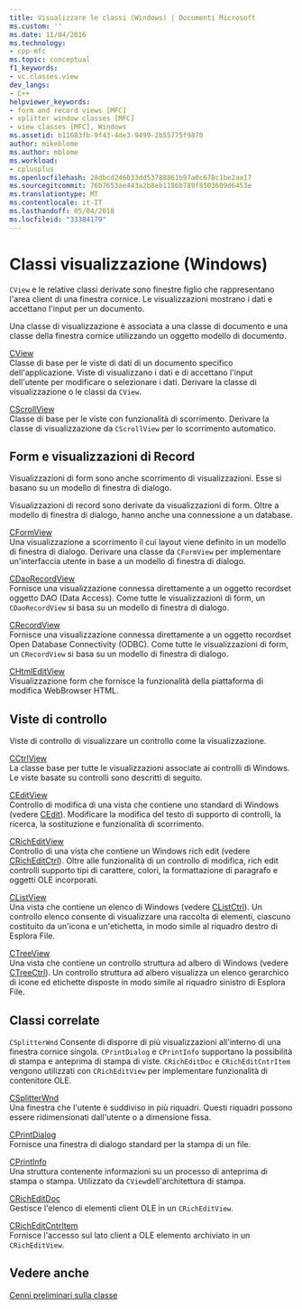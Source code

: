 ```yaml
---
title: Visualizzare le classi (Windows) | Documenti Microsoft
ms.custom: ''
ms.date: 11/04/2016
ms.technology:
- cpp-mfc
ms.topic: conceptual
f1_keywords:
- vc.classes.view
dev_langs:
- C++
helpviewer_keywords:
- form and record views [MFC]
- splitter window classes [MFC]
- view classes [MFC], Windows
ms.assetid: b11683fb-9f43-4de3-9499-2b55775f9870
author: mikeblome
ms.author: mblome
ms.workload:
- cplusplus
ms.openlocfilehash: 28dbcd246033dd53788861b97a0c678c1be2aa17
ms.sourcegitcommit: 76b7653ae443a2b8eb1186b789f8503609d6453e
ms.translationtype: MT
ms.contentlocale: it-IT
ms.lasthandoff: 05/04/2018
ms.locfileid: "33384179"
---
```

# <a name="view-classes-windows"></a>Classi visualizzazione (Windows)
`CView` e le relative classi derivate sono finestre figlio che rappresentano l'area client di una finestra cornice. Le visualizzazioni mostrano i dati e accettano l'input per un documento.  
  
 Una classe di visualizzazione è associata a una classe di documento e una classe della finestra cornice utilizzando un oggetto modello di documento.  
  
 [CView](../mfc/reference/cview-class.md)  
 Classe di base per le viste di dati di un documento specifico dell'applicazione. Viste di visualizzano i dati e di accettano l'input dell'utente per modificare o selezionare i dati. Derivare la classe di visualizzazione o le classi da `CView`.  
  
 [CScrollView](../mfc/reference/cscrollview-class.md)  
 Classe di base per le viste con funzionalità di scorrimento. Derivare la classe di visualizzazione da `CScrollView` per lo scorrimento automatico.  
  
## <a name="form-and-record-views"></a>Form e visualizzazioni di Record  
 Visualizzazioni di form sono anche scorrimento di visualizzazioni. Esse si basano su un modello di finestra di dialogo.  
  
 Visualizzazioni di record sono derivate da visualizzazioni di form. Oltre a modello di finestra di dialogo, hanno anche una connessione a un database.  
  
 [CFormView](../mfc/reference/cformview-class.md)  
 Una visualizzazione a scorrimento il cui layout viene definito in un modello di finestra di dialogo. Derivare una classe da `CFormView` per implementare un'interfaccia utente in base a un modello di finestra di dialogo.  
  
 [CDaoRecordView](../mfc/reference/cdaorecordview-class.md)  
 Fornisce una visualizzazione connessa direttamente a un oggetto recordset oggetto DAO (Data Access). Come tutte le visualizzazioni di form, un `CDaoRecordView` si basa su un modello di finestra di dialogo.  
  
 [CRecordView](../mfc/reference/crecordview-class.md)  
 Fornisce una visualizzazione connessa direttamente a un oggetto recordset Open Database Connectivity (ODBC). Come tutte le visualizzazioni di form, un `CRecordView` si basa su un modello di finestra di dialogo.  
  
 [CHtmlEditView](../mfc/reference/chtmleditview-class.md)  
 Visualizzazione form che fornisce la funzionalità della piattaforma di modifica WebBrowser HTML.  
  
## <a name="control-views"></a>Viste di controllo  
 Viste di controllo di visualizzare un controllo come la visualizzazione.  
  
 [CCtrlView](../mfc/reference/cctrlview-class.md)  
 La classe base per tutte le visualizzazioni associate ai controlli di Windows. Le viste basate su controlli sono descritti di seguito.  
  
 [CEditView](../mfc/reference/ceditview-class.md)  
 Controllo di modifica di una vista che contiene uno standard di Windows (vedere [CEdit](../mfc/reference/cedit-class.md)). Modificare la modifica del testo di supporto di controlli, la ricerca, la sostituzione e funzionalità di scorrimento.  
  
 [CRichEditView](../mfc/reference/cricheditview-class.md)  
 Controllo di una vista che contiene un Windows rich edit (vedere [CRichEditCtrl](../mfc/reference/cricheditctrl-class.md)). Oltre alle funzionalità di un controllo di modifica, rich edit controlli supporto tipi di carattere, colori, la formattazione di paragrafo e oggetti OLE incorporati.  
  
 [CListView](../mfc/reference/clistview-class.md)  
 Una vista che contiene un elenco di Windows (vedere [CListCtrl](../mfc/reference/clistctrl-class.md)). Un controllo elenco consente di visualizzare una raccolta di elementi, ciascuno costituito da un'icona e un'etichetta, in modo simile al riquadro destro di Esplora File.  
  
 [CTreeView](../mfc/reference/ctreeview-class.md)  
 Una vista che contiene un controllo struttura ad albero di Windows (vedere [CTreeCtrl](../mfc/reference/ctreectrl-class.md)). Un controllo struttura ad albero visualizza un elenco gerarchico di icone ed etichette disposte in modo simile al riquadro sinistro di Esplora File.  
  
## <a name="related-classes"></a>Classi correlate  
 `CSplitterWnd` Consente di disporre di più visualizzazioni all'interno di una finestra cornice singola. `CPrintDialog` e `CPrintInfo` supportano la possibilità di stampa e anteprima di stampa di viste. `CRichEditDoc` e `CRichEditCntrItem` vengono utilizzati con `CRichEditView` per implementare funzionalità di contenitore OLE.  
  
 [CSplitterWnd](../mfc/reference/csplitterwnd-class.md)  
 Una finestra che l'utente è suddiviso in più riquadri. Questi riquadri possono essere ridimensionati dall'utente o a dimensione fissa.  
  
 [CPrintDialog](../mfc/reference/cprintdialog-class.md)  
 Fornisce una finestra di dialogo standard per la stampa di un file.  
  
 [CPrintInfo](../mfc/reference/cprintinfo-structure.md)  
 Una struttura contenente informazioni su un processo di anteprima di stampa o stampa. Utilizzato da `CView`dell'architettura di stampa.  
  
 [CRichEditDoc](../mfc/reference/cricheditdoc-class.md)  
 Gestisce l'elenco di elementi client OLE in un `CRichEditView`.  
  
 [CRichEditCntrItem](../mfc/reference/cricheditcntritem-class.md)  
 Fornisce l'accesso sul lato client a OLE elemento archiviato in un `CRichEditView`.  
  
## <a name="see-also"></a>Vedere anche  
 [Cenni preliminari sulla classe](../mfc/class-library-overview.md)

